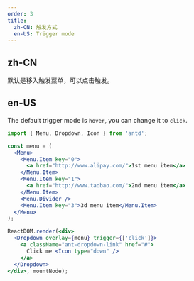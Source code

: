 ```yaml
---
order: 3
title:
  zh-CN: 触发方式
  en-US: Trigger mode
---
```


## zh-CN

默认是移入触发菜单，可以点击触发。

## en-US

The default trigger mode is `hover`, you can change it to `click`.

````jsx
import { Menu, Dropdown, Icon } from 'antd';

const menu = (
  <Menu>
    <Menu.Item key="0">
      <a href="http://www.alipay.com/">1st menu item</a>
    </Menu.Item>
    <Menu.Item key="1">
      <a href="http://www.taobao.com/">2nd menu item</a>
    </Menu.Item>
    <Menu.Divider />
    <Menu.Item key="3">3d menu item</Menu.Item>
  </Menu>
);

ReactDOM.render(<div>
  <Dropdown overlay={menu} trigger={['click']}>
    <a className="ant-dropdown-link" href="#">
      Click me <Icon type="down" />
    </a>
  </Dropdown>
</div>, mountNode);
````
